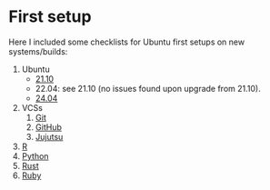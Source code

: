 # First setup

Here I included some checklists for Ubuntu first setups on new systems/builds:

1. Ubuntu
   - [21.10](ubuntu/21.10.md)
   - 22.04: see 21.10 (no issues found upon upgrade from 21.10).
   - [24.04](ubuntu/24.04.md)
2. VCSs
   1. [Git](git.md)
   2. [GitHub](github.md)
   3. [Jujutsu](jujutsu.md)
3. [R](r.md)
4. [Python](python.md)
5. [Rust](rust.md)
6. [Ruby](ruby.md)
